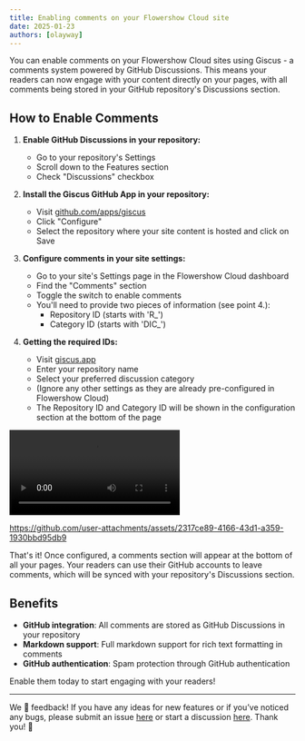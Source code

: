 ```yaml
---
title: Enabling comments on your Flowershow Cloud site
date: 2025-01-23
authors: [olayway]
---
```


You can enable comments on your Flowershow Cloud sites using Giscus - a comments system powered by GitHub Discussions. This means your readers can now engage with your content directly on your pages, with all comments being stored in your GitHub repository's Discussions section.

## How to Enable Comments

1. **Enable GitHub Discussions in your repository:**
   - Go to your repository's Settings
   - Scroll down to the Features section
   - Check "Discussions" checkbox

2. **Install the Giscus GitHub App in your repository:**
   - Visit [github.com/apps/giscus](https://github.com/apps/giscus)
   - Click "Configure"
   - Select the repository where your site content is hosted and click on Save

3. **Configure comments in your site settings:**
   - Go to your site's Settings page in the Flowershow Cloud dashboard
   - Find the "Comments" section
   - Toggle the switch to enable comments
   - You'll need to provide two pieces of information (see point 4.):
     - Repository ID (starts with 'R_')
     - Category ID (starts with 'DIC_')

4. **Getting the required IDs:**
   - Visit [giscus.app](https://giscus.app)
   - Enter your repository name
   - Select your preferred discussion category
   - (Ignore any other settings as they are already pre-configured in Flowershow Cloud)
   - The Repository ID and Category ID will be shown in the configuration section at the bottom of the page

![](../assets/cloud-comments-demo.mp4)

https://github.com/user-attachments/assets/2317ce89-4166-43d1-a359-1930bbd95db9

That's it! Once configured, a comments section will appear at the bottom of all your pages. Your readers can use their GitHub accounts to leave comments, which will be synced with your repository's Discussions section.

## Benefits

- **GitHub integration**: All comments are stored as GitHub Discussions in your repository
- **Markdown support**: Full markdown support for rich text formatting in comments
- **GitHub authentication**: Spam protection through GitHub authentication

Enable them today to start engaging with your readers!

---

We 💙 feedback! If you have any ideas for new features or if you’ve noticed any bugs, please submit an issue [here](https://github.com/flowershow/flowershow/issues) or start a discussion [here](https://github.com/flowershow/flowershow/discussions). Thank you! 🌷
